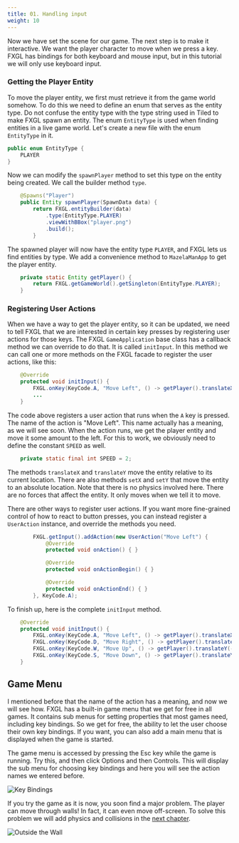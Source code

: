 ```yaml
---
title: 01. Handling input
weight: 10
---
```


Now we have set the scene for our game. The next step is to make it interactive. We want the
player character to move when we press a key. FXGL has bindings for both keyboard and mouse 
input, but in this tutorial we will only use keyboard input.


### Getting the Player Entity

To move the player entity, we first must retrieve it from the game world somehow. To do this
we need to define an enum that serves as the entity type. Do not confuse the entity type with 
the type string used in Tiled to make FXGL spawn an entity. The enum `EntityType` is used when
finding entities in a live game world. Let's create a new file with the enum `EntityType` in it.

```java
public enum EntityType {
    PLAYER
}
```

Now we can modify the `spawnPlayer` method to set this type on the entity being created. We call
the builder method `type`.

```java
    @Spawns("Player")
    public Entity spawnPlayer(SpawnData data) {
        return FXGL.entityBuilder(data)
            .type(EntityType.PLAYER)
            .viewWithBBox("player.png")
            .build();
        }
```

The spawned player will now have the entity type `PLAYER`, and FXGL lets us find entities by
type. We add a convenience method to `MazelaManApp` to get the player entity.

```java
    private static Entity getPlayer() {
        return FXGL.getGameWorld().getSingleton(EntityType.PLAYER);
    }
```


### Registering User Actions

When we have a way to get the player entity, so it can be updated, we need to tell FXGL that
we are interested in certain key presses by registering user actions for those keys. The FXGL
`GameApplication` base class has a callback method we can override to do that. It is called
`initInput`. In this method we can call one or more methods on the FXGL facade to register the
user actions, like this:

```java
    @Override
    protected void initInput() {
        FXGL.onKey(KeyCode.A, "Move Left", () -> getPlayer().translateX(-SPEED));
        ...
    }
```

The code above registers a user action that runs when the `A` key is pressed. The name of the
action is "Move Left". This name actually has a meaning, as we will see soon. When the action 
runs, we get the player entity and move it some amount to the left. For this to work, we 
obviously need to define the constant `SPEED` as well.

```java
    private static final int SPEED = 2;
```

The methods `translateX` and `translateY` move the entity relative to its current location. There
are also methods `setX` and `setY` that move the entity to an absolute location. Note that there
is no physics involved here. There are no forces that affect the entity. It only moves when
we tell it to move.

There are other ways to register user actions. If you want more fine-grained control of how
to react to button presses, you can instead register a `UserAction` instance, and override the
methods you need.

```java
        FXGL.getInput().addAction(new UserAction("Move Left") {
            @Override
            protected void onAction() { }

            @Override
            protected void onActionBegin() { }

            @Override
            protected void onActionEnd() { }
        }, KeyCode.A);
```

To finish up, here is the complete `initInput` method.

```java
    @Override
    protected void initInput() {
        FXGL.onKey(KeyCode.A, "Move Left", () -> getPlayer().translateX(-SPEED));
        FXGL.onKey(KeyCode.D, "Move Right", () -> getPlayer().translateX(SPEED));
        FXGL.onKey(KeyCode.W, "Move Up", () -> getPlayer().translateY(-SPEED));
        FXGL.onKey(KeyCode.S, "Move Down", () -> getPlayer().translateY(SPEED));
    }
```


## Game Menu

I mentioned before that the name of the action has a meaning, and now we will see how. FXGL
has a built-in game menu that we get for free in all games. It contains sub menus for setting
properties that most games need, including key bindings. So we get for free, the ability to
let the user choose their own key bindings. If you want, you can also add a main menu that
is displayed when the game is started.

The game menu is accessed by pressing the Esc key while the game is running. Try this, and
then click Options and then Controls. This will display the sub menu for choosing key bindings
and here you will see the action names we entered before.

![Key Bindings](https://dykstrom.github.io/mazela-man-web/images/01/key-bindings.png)

If you try the game as it is now, you soon find a major problem. The player can move through
walls! In fact, it can even move off-screen. To solve this problem we will add physics and
collisions in the [next chapter](https://dykstrom.github.io/mazela-man-web/02_physics/).

![Outside the Wall](https://dykstrom.github.io/mazela-man-web/images/01/outside-wall.png)
